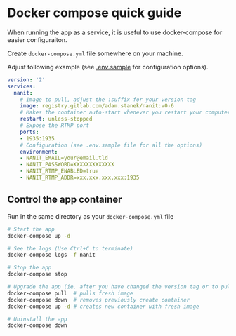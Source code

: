 # Docker compose quick guide

When running the app as a service, it is useful to use docker-compose for easier configuraiton.

Create `docker-compose.yml` file somewhere on your machine.

Adjust following example (see [.env.sample](../.env.sample) for configuration options).

```yaml
version: '2'
services:
  nanit:
    # Image to pull, adjust the :suffix for your version tag
    image: registry.gitlab.com/adam.stanek/nanit:v0-6
    # Makes the container auto-start whenever you restart your computer
    restart: unless-stopped
    # Expose the RTMP port
    ports:
    - 1935:1935
    # Configuration (see .env.sample file for all the options)
    environment:
    - NANIT_EMAIL=your@email.tld
    - NANIT_PASSWORD=XXXXXXXXXXXXX
    - NANIT_RTMP_ENABLED=true
    - NANIT_RTMP_ADDR=xxx.xxx.xxx.xxx:1935
```

## Control the app container

Run in the same directory as your `docker-compose.yml` file

```bash
# Start the app
docker-compose up -d

# See the logs (Use Ctrl+C to terminate)
docker-compose logs -f nanit

# Stop the app
docker-compose stop

# Upgrade the app (ie. after you have changed the version tag or to pull fresh dev image)
docker-compose pull  # pulls fresh image
docker-compose down  # removes previously create container
docker-compose up -d # creates new container with fresh image

# Uninstall the app
docker-compose down
```
